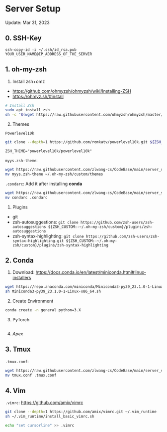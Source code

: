 # Server Setup

Update: Mar 31, 2023

## 0. SSH-Key

`ssh-copy-id -i ~/.ssh/id_rsa.pub YOUR_USER_NAME@IP_ADDRESS_OF_THE_SERVER`

## 1. oh-my-zsh

1. Install zsh+omz

- https://github.com/ohmyzsh/ohmyzsh/wiki/Installing-ZSH
- https://ohmyz.sh/#install

```bash
# Install Zsh
sudo apt install zsh
sh -c "$(wget https://raw.githubusercontent.com/ohmyzsh/ohmyzsh/master/tools/install.sh -O -)"
```
2. Themes

`Powerlevel10k`
```bash
git clone --depth=1 https://github.com/romkatv/powerlevel10k.git ${ZSH_CUSTOM:-~/.oh-my-zsh/custom}/themes/powerlevel10k
```
`ZSH_THEME="powerlevel10k/powerlevel10k"`

`myys.zsh-theme`: 
```bash
wget https://raw.githubusercontent.com/zlwang-cs/CodeBase/main/server_setup/myys.zsh-theme
mv myys.zsh-theme ~/.oh-my-zsh/custom/themes
```

`.condarc`: Add it after installing **conda**
```bash
wget https://raw.githubusercontent.com/zlwang-cs/CodeBase/main/server_setup/condarc
mv condarc .condarc
```

1. Plugins 

- git
- zsh-autosuggestions: 
  `git clone https://github.com/zsh-users/zsh-autosuggestions ${ZSH_CUSTOM:-~/.oh-my-zsh/custom}/plugins/zsh-autosuggestions`
- zsh-syntax-highlighting:
  `git clone https://github.com/zsh-users/zsh-syntax-highlighting.git ${ZSH_CUSTOM:-~/.oh-my-zsh/custom}/plugins/zsh-syntax-highlighting`

## 2. Conda

1. Download: https://docs.conda.io/en/latest/miniconda.html#linux-installers

```bash
wget https://repo.anaconda.com/miniconda/Miniconda3-py39_23.1.0-1-Linux-x86_64.sh
sh Miniconda3-py39_23.1.0-1-Linux-x86_64.sh
```

2. Create Environment

```bash
conda create -n general python=3.X
```

3. PyTorch

```
```

4. *Apex*

<!-- TODO -->


## 3. Tmux

`.tmux.conf`: 
```bash
wget https://raw.githubusercontent.com/zlwang-cs/CodeBase/main/server_setup/tmux.conf
mv tmux.conf .tmux.conf
```


## 4. Vim 

`.vimrc`: https://github.com/amix/vimrc
```bash
git clone --depth=1 https://github.com/amix/vimrc.git ~/.vim_runtime
sh ~/.vim_runtime/install_basic_vimrc.sh

echo "set cursorline" >> .vimrc
```






